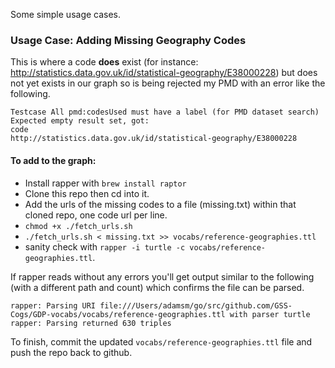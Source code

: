 
Some simple usage cases.

### Usage Case: Adding Missing Geography Codes

This is where a code **does** exist (for instance: http://statistics.data.gov.uk/id/statistical-geography/E38000228)
but does not yet exists in our graph so is being rejected my PMD with an error like the following.

```
Testcase All pmd:codesUsed must have a label (for PMD dataset search)
Expected empty result set, got:
code
http://statistics.data.gov.uk/id/statistical-geography/E38000228
```

#### To add to the graph:

- Install rapper with `brew install raptor`
- Clone this repo then cd into it.
- Add the urls of the missing codes to a file (missing.txt) within that cloned repo, one code url per line.
- `chmod +x ./fetch_urls.sh`
- `./fetch_urls.sh < missing.txt >> vocabs/reference-geographies.ttl`
- sanity check with `rapper -i turtle -c vocabs/reference-geographies.ttl`.

If rapper reads without any errors you'll get output similar to the following (with a different path and count) which confirms the file can be parsed.

```
rapper: Parsing URI file:///Users/adamsm/go/src/github.com/GSS-Cogs/GDP-vocabs/vocabs/reference-geographies.ttl with parser turtle
rapper: Parsing returned 630 triples
```

To finish, commit the updated `vocabs/reference-geographies.ttl` file and push the repo back to github.
